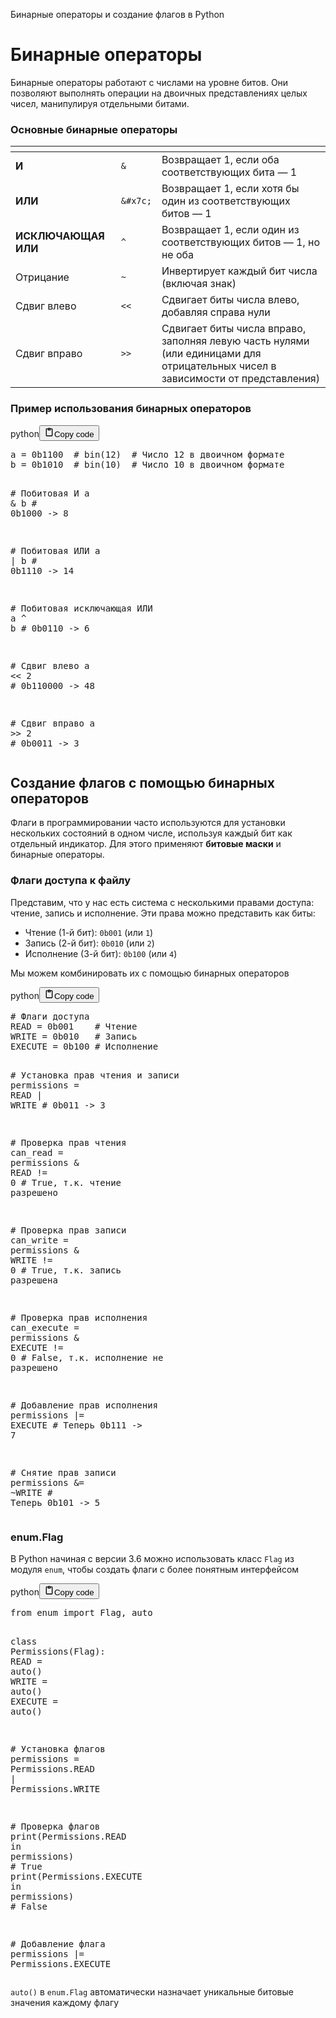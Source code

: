 <p>Бинарные операторы и создание флагов в Python</p>
<h1>Бинарные операторы</h1>
<p>Бинарные операторы работают с числами на уровне битов.
Они позволяют выполнять операции на двоичных представлениях целых чисел, манипулируя отдельными битами.</p>
<h3>Основные бинарные операторы</h3>
<table>
<thead>
<tr>
<th></th>
<th></th>
<th></th>
</tr>
</thead>
<tbody>
<tr>
<td><strong>И</strong></td>
<td><code>&amp;</code></td>
<td>Возвращает 1, если оба соответствующих бита — 1</td>
</tr>
<tr>
<td><strong>ИЛИ</strong></td>
<td><code>&amp;#x7c;</code></td>
<td>Возвращает 1, если хотя бы один из соответствующих битов — 1</td>
</tr>
<tr>
<td><strong>ИСКЛЮЧАЮЩАЯ ИЛИ</strong></td>
<td><code>^</code></td>
<td>Возвращает 1, если один из соответствующих битов — 1, но не оба</td>
</tr>
<tr>
<td>Отрицание</td>
<td><code>~</code></td>
<td>Инвертирует каждый бит числа (включая знак)</td>
</tr>
<tr>
<td>Сдвиг влево</td>
<td><code>&lt;&lt;</code></td>
<td>Сдвигает биты числа влево, добавляя справа нули</td>
</tr>
<tr>
<td>Сдвиг вправо</td>
<td><code>&gt;&gt;</code></td>
<td>Сдвигает биты числа вправо, заполняя левую часть нулями<br>(или единицами для отрицательных чисел в зависимости от представления)</td>
</tr>
</tbody>
</table>
<h3>Пример использования бинарных операторов</h3>
<div class="code_element"><div class="lang_line"><text>python</text><button class="copy_code_button" onclick="CopyCode(this)"><svg style="width: 1.2em;height: 1.2em;" aria-hidden="true" xmlns="http://www.w3.org/2000/svg" fill="none" viewBox="0 0 24 24"><path stroke="currentColor" stroke-linecap="round" stroke-linejoin="round" stroke-width="2" d="M15 4h3a1 1 0 0 1 1 1v15a1 1 0 0 1-1 1H6a1 1 0 0 1-1-1V5a1 1 0 0 1 1-1h3m0 3h6m-5-4v4h4V3h-4Z"/></svg><text class="unselectable">Copy code</text></button></div><div class="code language-python"><div class="highlight"><pre><span></span><span class="n">a</span> <span class="o">=</span> <span class="mb">0b1100</span>  <span class="c1"># bin(12)  # Число 12 в двоичном формате</span>
<span class="n">b</span> <span class="o">=</span> <span class="mb">0b1010</span>  <span class="c1"># bin(10)  # Число 10 в двоичном формате</span>

<span class="c1"># Побитовая И</span>
<span class="n">a</span> <span class="o">&amp;</span> <span class="n">b</span>  <span class="c1"># 0b1000 -&gt; 8</span>

<span class="c1"># Побитовая ИЛИ</span>
<span class="n">a</span> <span class="o">|</span> <span class="n">b</span>  <span class="c1"># 0b1110 -&gt; 14</span>

<span class="c1"># Побитовая исключающая ИЛИ</span>
<span class="n">a</span> <span class="o">^</span> <span class="n">b</span>  <span class="c1"># 0b0110 -&gt; 6</span>

<span class="c1"># Сдвиг влево</span>
<span class="n">a</span> <span class="o">&lt;&lt;</span> <span class="mi">2</span>  <span class="c1"># 0b110000 -&gt; 48</span>

<span class="c1"># Сдвиг вправо</span>
<span class="n">a</span> <span class="o">&gt;&gt;</span> <span class="mi">2</span>  <span class="c1"># 0b0011 -&gt; 3</span>
</pre></div></div></div>

<h2>Создание флагов с помощью бинарных операторов</h2>
<p>Флаги в программировании часто используются для установки нескольких состояний в одном числе,
используя каждый бит как отдельный индикатор.
Для этого применяют <strong>битовые маски</strong> и бинарные операторы.</p>
<h3>Флаги доступа к файлу</h3>
<p>Представим, что у нас есть система с несколькими правами доступа: чтение, запись и исполнение.
Эти права можно представить как биты:</p>
<ul>
<li>Чтение (1-й бит): <code>0b001</code> (или <code>1</code>)</li>
<li>Запись (2-й бит): <code>0b010</code> (или <code>2</code>)</li>
<li>Исполнение (3-й бит): <code>0b100</code> (или <code>4</code>)</li>
</ul>
<p>Мы можем комбинировать их с помощью бинарных операторов</p>
<div class="code_element"><div class="lang_line"><text>python</text><button class="copy_code_button" onclick="CopyCode(this)"><svg style="width: 1.2em;height: 1.2em;" aria-hidden="true" xmlns="http://www.w3.org/2000/svg" fill="none" viewBox="0 0 24 24"><path stroke="currentColor" stroke-linecap="round" stroke-linejoin="round" stroke-width="2" d="M15 4h3a1 1 0 0 1 1 1v15a1 1 0 0 1-1 1H6a1 1 0 0 1-1-1V5a1 1 0 0 1 1-1h3m0 3h6m-5-4v4h4V3h-4Z"/></svg><text class="unselectable">Copy code</text></button></div><div class="code language-python"><div class="highlight"><pre><span></span><span class="c1"># Флаги доступа</span>
<span class="n">READ</span> <span class="o">=</span> <span class="mb">0b001</span>    <span class="c1"># Чтение</span>
<span class="n">WRITE</span> <span class="o">=</span> <span class="mb">0b010</span>   <span class="c1"># Запись</span>
<span class="n">EXECUTE</span> <span class="o">=</span> <span class="mb">0b100</span> <span class="c1"># Исполнение</span>

<span class="c1"># Установка прав чтения и записи</span>
<span class="n">permissions</span> <span class="o">=</span> <span class="n">READ</span> <span class="o">|</span> <span class="n">WRITE</span>  <span class="c1"># 0b011 -&gt; 3</span>

<span class="c1"># Проверка прав чтения</span>
<span class="n">can_read</span> <span class="o">=</span> <span class="n">permissions</span> <span class="o">&amp;</span> <span class="n">READ</span> <span class="o">!=</span> <span class="mi">0</span>  <span class="c1"># True, т.к. чтение разрешено</span>

<span class="c1"># Проверка прав записи</span>
<span class="n">can_write</span> <span class="o">=</span> <span class="n">permissions</span> <span class="o">&amp;</span> <span class="n">WRITE</span> <span class="o">!=</span> <span class="mi">0</span>  <span class="c1"># True, т.к. запись разрешена</span>

<span class="c1"># Проверка прав исполнения</span>
<span class="n">can_execute</span> <span class="o">=</span> <span class="n">permissions</span> <span class="o">&amp;</span> <span class="n">EXECUTE</span> <span class="o">!=</span> <span class="mi">0</span>  <span class="c1"># False, т.к. исполнение не разрешено</span>

<span class="c1"># Добавление прав исполнения</span>
<span class="n">permissions</span> <span class="o">|=</span> <span class="n">EXECUTE</span>  <span class="c1"># Теперь 0b111 -&gt; 7</span>

<span class="c1"># Снятие прав записи</span>
<span class="n">permissions</span> <span class="o">&amp;=</span> <span class="o">~</span><span class="n">WRITE</span>  <span class="c1"># Теперь 0b101 -&gt; 5</span>
</pre></div></div></div>

<h3>enum.Flag</h3>
<p>В Python начиная с версии 3.6 можно использовать класс <code>Flag</code> из модуля <code>enum</code>,
чтобы создать флаги с более понятным интерфейсом</p>
<div class="code_element"><div class="lang_line"><text>python</text><button class="copy_code_button" onclick="CopyCode(this)"><svg style="width: 1.2em;height: 1.2em;" aria-hidden="true" xmlns="http://www.w3.org/2000/svg" fill="none" viewBox="0 0 24 24"><path stroke="currentColor" stroke-linecap="round" stroke-linejoin="round" stroke-width="2" d="M15 4h3a1 1 0 0 1 1 1v15a1 1 0 0 1-1 1H6a1 1 0 0 1-1-1V5a1 1 0 0 1 1-1h3m0 3h6m-5-4v4h4V3h-4Z"/></svg><text class="unselectable">Copy code</text></button></div><div class="code language-python"><div class="highlight"><pre><span></span><span class="kn">from</span> <span class="nn">enum</span> <span class="kn">import</span> <span class="n">Flag</span><span class="p">,</span> <span class="n">auto</span>

<span class="k">class</span> <span class="nc">Permissions</span><span class="p">(</span><span class="n">Flag</span><span class="p">):</span>
    <span class="n">READ</span> <span class="o">=</span> <span class="n">auto</span><span class="p">()</span>
    <span class="n">WRITE</span> <span class="o">=</span> <span class="n">auto</span><span class="p">()</span>
    <span class="n">EXECUTE</span> <span class="o">=</span> <span class="n">auto</span><span class="p">()</span>

<span class="c1"># Установка флагов</span>
<span class="n">permissions</span> <span class="o">=</span> <span class="n">Permissions</span><span class="o">.</span><span class="n">READ</span> <span class="o">|</span> <span class="n">Permissions</span><span class="o">.</span><span class="n">WRITE</span>

<span class="c1"># Проверка флагов</span>
<span class="nb">print</span><span class="p">(</span><span class="n">Permissions</span><span class="o">.</span><span class="n">READ</span> <span class="ow">in</span> <span class="n">permissions</span><span class="p">)</span>    <span class="c1"># True</span>
<span class="nb">print</span><span class="p">(</span><span class="n">Permissions</span><span class="o">.</span><span class="n">EXECUTE</span> <span class="ow">in</span> <span class="n">permissions</span><span class="p">)</span> <span class="c1"># False</span>

<span class="c1"># Добавление флага</span>
<span class="n">permissions</span> <span class="o">|=</span> <span class="n">Permissions</span><span class="o">.</span><span class="n">EXECUTE</span>
</pre></div></div></div>

<p><code>auto()</code> в <code>enum.Flag</code> автоматически назначает уникальные битовые значения каждому флагу</p>
